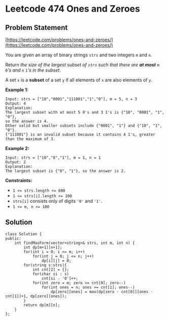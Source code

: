 # Leetcode 474 Ones and Zeroes

## Problem Statement

[https://leetcode.com/problems/ones-and-zeroes/](https://leetcode.com/problems/ones-and-zeroes/)

You are given an array of binary strings `strs` and two integers `m` and `n`.

Return _the size of the largest subset of `strs` such that there are **at most**_ `m` `0`_'s and_ `n` `1`_'s in the subset_.

A set `x` is a **subset** of a set `y` if all elements of `x` are also elements of `y`.

**Example 1:**

```text
Input: strs = ["10","0001","111001","1","0"], m = 5, n = 3
Output: 4
Explanation: 
The largest subset with at most 5 0's and 3 1's is {"10", "0001", "1", "0"}, 
so the answer is 4.
Other valid but smaller subsets include {"0001", "1"} and {"10", "1", "0"}.
{"111001"} is an invalid subset because it contains 4 1's, greater than the maximum of 3.
```

**Example 2:**

```text
Input: strs = ["10","0","1"], m = 1, n = 1
Output: 2
Explanation: 
The largest subset is {"0", "1"}, so the answer is 2.
```

**Constraints:**

* `1 <= strs.length <= 600`
* `1 <= strs[i].length <= 100`
* `strs[i]` consists only of digits `'0'` and `'1'`.
* `1 <= m, n <= 100`

## Solution

```text
class Solution {
public:
    int findMaxForm(vector<string>& strs, int m, int n) {
        int dp[m+1][n+1];
        for(int i = 0; i <= m; i++)
            for(int j = 0; j <= n; j++)
                dp[i][j] = 0;
        for(string s:strs){
            int cnt[2] = {};
            for(char si : s)
                cnt[si - '0']++;       
            for(int zero = m; zero >= cnt[0]; zero--)
                for(int ones = n; ones >= cnt[1]; ones--)
                    dp[zero][ones] = max(dp[zero - cnt[0]][ones - cnt[1]]+1, dp[zero][ones]);
        }
        return dp[m][n];  
    }
};
```

